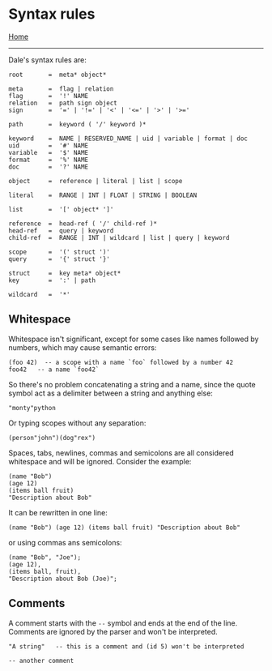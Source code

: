  # Syntax rules

[Home](../README.md)

---

Dale's syntax rules are:

```
root       =  meta* object*

meta       =  flag | relation
flag       =  '!' NAME
relation   =  path sign object
sign       =  '=' | '!=' | '<' | '<=' | '>' | '>='

path       =  keyword ( '/' keyword )*

keyword    =  NAME | RESERVED_NAME | uid | variable | format | doc
uid        =  '#' NAME
variable   =  '$' NAME
format     =  '%' NAME
doc        =  '?' NAME

object     =  reference | literal | list | scope

literal    =  RANGE | INT | FLOAT | STRING | BOOLEAN

list       =  '[' object* ']'

reference  =  head-ref ( '/' child-ref )*
head-ref   =  query | keyword
child-ref  =  RANGE | INT | wildcard | list | query | keyword

scope      =  '(' struct ')'
query      =  '{' struct '}'

struct     =  key meta* object*
key        =  ':' | path

wildcard   =  '*'
```

## Whitespace

Whitespace isn't significant, except for some cases like names followed by numbers, which may cause semantic errors:

```
(foo 42)  -- a scope with a name `foo` followed by a number 42
foo42   -- a name `foo42`
```

So there's no problem concatenating a string and a name, since the quote symbol act as a delimiter between a string and anything else:

```
"monty"python
```

Or typing scopes without any separation:

```
(person"john")(dog"rex")
```

Spaces, tabs, newlines, commas and semicolons are all considered whitespace and will be ignored. Consider the example:

```
(name "Bob")
(age 12)
(items ball fruit)
"Description about Bob"
```

It can be rewritten in one line:

```
(name "Bob") (age 12) (items ball fruit) "Description about Bob"
```

or using commas ans semicolons:

```
(name "Bob", "Joe");
(age 12),
(items ball, fruit),
"Description about Bob (Joe)";
```


## Comments

A comment starts with the `--` symbol and ends at the end of the line. Comments are ignored by the parser and won't be interpreted.

```
"A string"   -- this is a comment and (id 5) won't be interpreted

-- another comment
```
